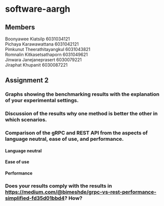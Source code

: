 # software-aargh

## Members

Boonyawee Kiatsilp 6031034121
<br />Pichaya Karawawattana 6031042121
<br />Pimkunut Theerathitayangkul 6031043821
<br />Romnalin Kitkasetsathaporn 6031049621
<br />Jinwara Janejaneprasert 6030079221
<br />Jiraphat Khupanit 6030087221

## Assignment 2
### Graphs showing the benchmarking results with the explanation of your experimental settings.


### Discussion of the results why one method is better the other in which scenarios.


### Comparison of the gRPC and REST API from the aspects of language neutral, ease of use, and performance.
#### Language neutral
#### Ease of use
#### Performance

### Does your results comply with the results in https://medium.com/@bimeshde/grpc-vs-rest-performance-simplified-fd35d01bbd4? How?

